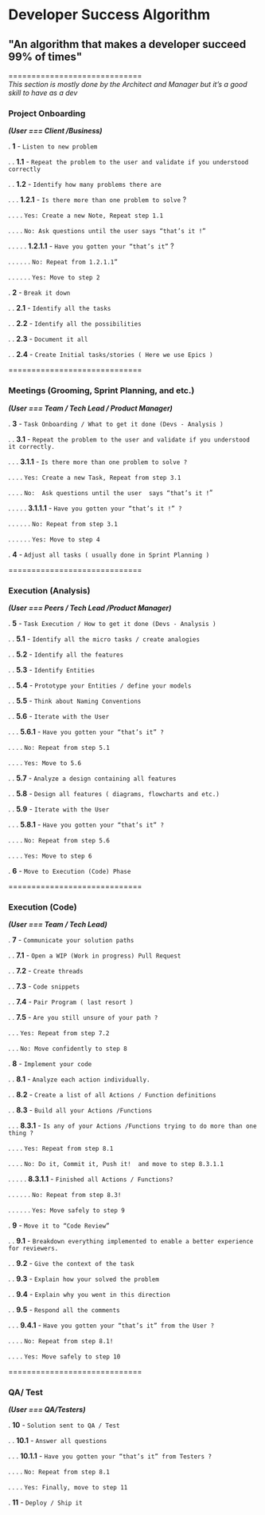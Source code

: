 # Developer Success Algorithm 

## "An algorithm that makes a developer succeed 99% of times" 

============================= <br />
*This section is mostly done by the Architect and Manager but it’s a good skill to have as a dev*

### Project Onboarding 

***(User === Client /Business)***

.   **1** - `Listen to new problem`<br />

.   .   **1.1** - `Repeat the problem to the user and validate if you understood correctly`<br />

.   .   **1.2** - `Identify how many problems there are` <br />

.   .   .   **1.2.1** - `Is there more than one problem to solve` ?<br />

.   .   .   .   `Yes: Create a new Note, Repeat step 1.1`			<br />	 

.   .   .   .   `No: Ask questions until the user says “that’s it !”`<br />

.   .   .   .   .   **1.2.1.1** - `Have you gotten your “that’s it”` ? <br />

.   .   .   .   .   .   `No: Repeat from 1.2.1.1”`<br />

.   .   .   .   .   .	`Yes: Move to step 2`<br />

.   **2** -  `Break it down`<br />

.   .   **2.1** - `Identify all the tasks`<br />

.   .   **2.2** - `Identify all the possibilities`<br />

.   .   **2.3** - `Document it all`<br />

.   .   **2.4** - `Create Initial tasks/stories ( Here we use Epics )` <br />

============================= 

### Meetings (Grooming,  Sprint Planning, and etc.) 

 ***(User === Team / Tech Lead / Product Manager)***
 
.   **3** - `Task Onboarding / What to get it done (Devs - Analysis )`<br />

.   .   **3.1** - `Repeat the problem to the user and validate if you understood it correctly.`<br />

.   .   .   **3.1.1** - `Is there more than one problem to solve ?`<br />

.   .   .   .   `Yes: Create a new Task, Repeat from step 3.1`<br />

.   .   .   .   `No:  Ask questions until the user  says “that’s it !`”	<br />

.   .   .   .   .   **3.1.1.1** - `Have you gotten your “that’s it !” ?`<br />

.   .   .   .   .   .   `No: Repeat from step 3.1`<br />

.   .   .   .   .   .   `Yes: Move to step 4`<br />

.   **4** - `Adjust all tasks ( usually done in Sprint Planning )`<br />

============================= 

### Execution (Analysis)

***(User === Peers / Tech Lead /Product Manager)***

.   **5** - `Task Execution / How to get it done (Devs - Analysis )`<br />

.   .   **5.1** - `Identify all the micro tasks / create analogies`	

.	.	**5.2** - `Identify all the features`<br />

.   .   **5.3** - `Identify Entities`<br />

.   .   **5.4** - `Prototype your Entities / define your models`<br />

.   .   **5.5** - `Think about Naming Conventions`<br />

.   .   **5.6** - `Iterate with the User`<br />

.   .   .   **5.6.1** - `Have you gotten your “that’s it” ?`<br />

.   .   .   .   `No: Repeat from step 5.1`<br />

.   .   .   .   `Yes: Move to 5.6`<br />

.   .   **5.7** - `Analyze a design containing all features`<br />

.   .   **5.8** - `Design all features ( diagrams, flowcharts and etc.)`<br />

.   .	**5.9** - `Iterate with the User`	<br />

.   .   .   **5.8.1** - `Have you gotten your “that’s it” ?` <br />

.   .   .   .   `No: Repeat from step 5.6`<br />

.   .   .   .   `Yes: Move to step 6`<br />

.   **6** - `Move to Execution (Code) Phase`<br />

============================= 

### Execution (Code)

***(User === Team / Tech Lead)***

.   **7** - `Communicate your solution paths` <br />

.   .   **7.1** -  `Open a WIP (Work in progress) Pull Request` <br />

.   .   **7.2** -  `Create threads` <br />

.   .   **7.3** -  `Code snippets`<br />

.   .   **7.4** -  `Pair Program ( last resort )`<br />

.   .   **7.5** -  `Are you still unsure of your path ?`<br />

.   .   .   `Yes: Repeat from step 7.2`<br />

.   .   .   `No: Move confidently to step 8`<br />

.   **8** - `Implement your code` <br />

.   .   **8.1** - `Analyze each action individually.`<br />

.   .   **8.2** - `Create a list of all Actions / Function definitions`<br />

.   .   **8.3** - `Build all your Actions /Functions`<br />

.   .   .	**8.3.1** - `Is any of your Actions /Functions trying to do more than one thing ?`<br />

.   .   .   .	`Yes: Repeat from step 8.1`<br />

.   .   .   .	`No: Do it, Commit it, Push it!  and move to step 8.3.1.1`<br />

.   .   .   .   .	**8.3.1.1** - `Finished all Actions / Functions?`<br />

.   .   .   .   .   .	`No: Repeat from step 8.3!` <br />

.   .   .   .   .   .	`Yes: Move safely to step 9` <br />

.   **9** - `Move it to “Code Review”`

.   .   **9.1** - `Breakdown everything implemented to enable a better experience for reviewers.`<br />

.   .   **9.2** - `Give the context of the task`<br />

.   .   **9.3** - `Explain how your solved the problem`<br />

.   .   **9.4** - `Explain why you went in this direction`<br />

.   .  	**9.5** - `Respond all the comments`<br />

.   .   .   **9.4.1** - `Have you gotten your “that’s it” from the User ?` <br />

.   .   .   .   `No: Repeat from step 8.1!` <br />

.   .   .   .	`Yes: Move safely to step 10`<br />


============================= 

### QA/ Test

***(User === QA/Testers)***

.   **10** - `Solution sent to QA / Test`<br />

.   .   **10.1** - `Answer all questions` <br />

.   .   .   **10.1.1** - `Have you gotten your “that’s it” from Testers ?`<br />

.   .   .   .   `No: Repeat from step 8.1`<br />

.   .   .   .   `Yes: Finally, move to step 11`<br />

.   **11** - `Deploy / Ship it` <br />
